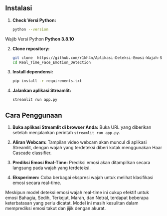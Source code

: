 ## Instalasi
1. **Check Versi Python:**

   ```bash
   python --version
   ```
Wajib Versi Python **Python 3.8.10** 

2. **Clone repository:**

   ```bash
   git clone  https://github.com/r1kh4n/Aplikasi-Deteksi-Emosi-Wajah-Secara-Real-Time.git
   cd Real_Time_Face_Emotion_Detection
   ```

3. **Install dependensi:**

   ```bash
   pip install -r requirements.txt
   ```

4. **Jalankan aplikasi Streamlit:**

   ```bash
   streamlit run app.py
   ```

## Cara Penggunaan

1. **Buka aplikasi Streamlit di browser Anda:**
   Buka URL yang diberikan setelah menjalankan perintah `streamlit run app.py`.

2. **Aliran Webcam:**
   Tampilan video webcam akan muncul di aplikasi Streamlit, dengan wajah yang terdeteksi diberi kotak menggunakan Haar Cascade classifier.

3. **Prediksi Emosi Real-Time:**
   Prediksi emosi akan ditampilkan secara langsung pada wajah yang terdeteksi.

4. **Eksperimen:**
   Coba berbagai ekspresi wajah untuk melihat klasifikasi emosi secara real-time.

Meskipun model deteksi emosi wajah real-time ini cukup efektif untuk emosi Bahagia, Sedih, Terkejut, Marah, dan Netral, terdapat beberapa keterbatasan yang perlu dicatat. Model ini masih kesulitan dalam memprediksi emosi takut dan jijik dengan akurat.



